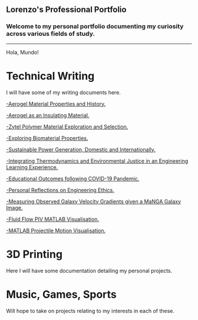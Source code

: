 ## Lorenzo's Professional Portfolio
### Welcome to my personal portfolio documenting my curiosity across various fields of study.
---
Hola, Mundo! 

# Technical Writing
I will have some of my writing documents here.

<a href="pdf/aerogels_history_applications.pdf" target="_blank">-Aerogel Material Properties and History.</a>


<a href="pdf/ME-16%20Final%20Project.pdf" target="_blank">-Aerogel as an Insulating Material.</a>
  
<a href="pdf/Final%20Project%20Report.pdf" target="_blank">-Zytel Polymer Material Exploration and Selection.</a>
  
<a href="pdf/BioMaterials%20Report.pdf" target="_blank">-Exploring Biomaterial Properties.</a>

<a href="pdf/Lorenzo%20Salgado%20-%20HW%20%234%20(1).pdf" target="_blank">-Sustainable Power Generation, Domestic and Internationally.</a>

<a href="pdf/LS_Final_Report.pdf" target="_blank">-Integrating Thermodynamics and Environmental Justice in an Engineering Learning Experience.<a>
  
<a href="pdf/LS_Homework_HW5%20(1).pdf" target="_blank">-Educational Outcomes following COVID-19 Pandemic.</a>

<a href="pdf/Lorenzo_Salgado_HW3%20(1).pdf" target="_blank">-Personal Reflections on Engineering Ethics.</a>
  
<a href="pdf/lorenzo_salgado_astro.pdf" target="_blank">-Measuring Observed Galaxy Velocity Gradients given a MaNGA Galaxy Image.</a>
  
<a href="pdf/Fluids%20Report.pdf" target="_blank">-Fluid Flow PIV MATLAB Visualisation.</a>
 
<a href="pdf/LorenzoSalgado_ES2_FinalProject.pdf" target="_blank">-MATLAB Projectile Motion Visualisation.</a>  

# 3D Printing
Here I will have some documentation detailing my personal projects.

# Music, Games, Sports
Will hope to take on projects relating to my interests in each of these.

<!--
---
<p style="font-size:11px">Page template forked from <a href="https://github.com/evanca/quick-portfolio">evanca</a></p>
<!-- Remove above link if you don't want to attibute -->
